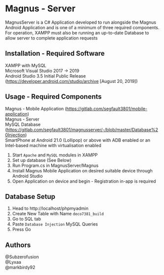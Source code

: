 # Magnus - Server

MagnusServer is a C# Application developed to run alongside the Magnus Android Application and is one of a minimum of three required components. For operation, XAMPP must also be running an up-to-date Database to allow server to complete application requests

## Installation - Required Software
 
XAMPP with MySQL  
Microsoft Visual Studio 2017 -> 2019  
Android Studio 3.5 Initial Public Release (https://developer.android.com/studio/archive \[August 20, 2019])  

## Usage - Required Components
 
Magnus - Mobile Application (https://gitlab.com/segfault3801/mobile-application)  
Magnus - Server  
MySQL Database (https://gitlab.com/segfault3801/magnusserver/-/blob/master/Database%20Injection)  
SmartPhone at Android 21.0 (Lollipop) or above with ADB enabled or an Intel-based machine with virtualisation enabled  

1. Start `Apache` and `MySQL` modules in XAMPP
2. Set up database (See Below)
3. Run Program.cs in MagnusServer/Magnus
4. Install Magnus Mobile Application on desired suitable device through Android Studio
5. Open Application on device and begin - Registration in-app is required

## Database Setup

1. Head to http://localhost/phpmyadmin
2. Create New Table with Name `deco7381_build`
3. Go to SQL tab
4. Paste `Database Injection` MySQL Queries
5. Press Go

## Authors

@Subzerofusion  
@Lyxaa  
@markbirdy92  